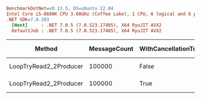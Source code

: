 ``` ini

BenchmarkDotNet=v0.13.5, OS=ubuntu 22.04
Intel Core i5-8600K CPU 3.60GHz (Coffee Lake), 1 CPU, 6 logical and 6 physical cores
.NET SDK=7.0.203
  [Host]     : .NET 7.0.5 (7.0.523.17405), X64 RyuJIT AVX2
  DefaultJob : .NET 7.0.5 (7.0.523.17405), X64 RyuJIT AVX2


```
|                 Method | MessageCount | WithCancellationToken | Mean [ms] | Error [ms] | StdDev [ms] |      Gen0 |     Gen1 |     Gen2 | Allocated [B] |
|----------------------- |------------- |---------------------- |----------:|-----------:|------------:|----------:|---------:|---------:|--------------:|
| LoopTryRead2_2Producer |       100000 |                 False |  12.44 ms |   0.246 ms |    0.328 ms | 1140.6250 | 875.0000 | 578.1250 |     6330847 B |
| LoopTryRead2_2Producer |       100000 |                  True |  13.04 ms |   0.259 ms |    0.700 ms | 1218.7500 | 843.7500 | 453.1250 |     6482290 B |
